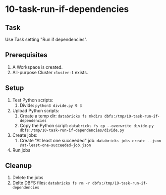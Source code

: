 # 10-task-run-if-dependencies

## Task
Use Task setting "Run if dependencies".

## Prerequisites
1. A Workspace is created.
2. All-purpose Cluster `cluster-1` exists.

## Setup
1. Test Python scripts:
	1. Divide: `python3 divide.py 9 3`
2. Upload Python scripts:
	1. Create a temp dir: `databricks fs mkdirs dbfs:/tmp/10-task-run-if-dependencies`
	2. Copy the Python script: `databricks fs cp --overwrite divide.py dbfs:/tmp/10-task-run-if-dependencies/divide.py`
3. Create jobs:
	1. Create "At least one succeeded" job: `databricks jobs create --json @at-least-one-succeeded-job.json`
4. Run jobs

## Cleanup
1. Delete the jobs
2. Delte DBFS files: `databricks fs rm -r dbfs:/tmp/10-task-run-if-dependencies`
